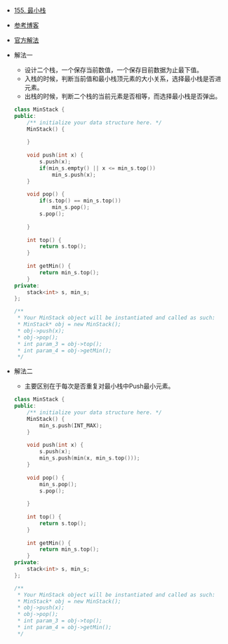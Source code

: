- [155. 最小栈](https://leetcode-cn.com/problems/min-stack/)
- [参考博客](https://www.cnblogs.com/grandyang/p/4091064.html)
- [官方解法](https://leetcode-cn.com/problems/min-stack/solution/zui-xiao-zhan-by-leetcode-solution/)
- 解法一
    + 设计二个栈，一个保存当前数值，一个保存目前数据为止最下值。
    + 入栈的时候，判断当前值和最小栈顶元素的大小关系，选择最小栈是否进元素。
    + 出栈的时候，判断二个栈的当前元素是否相等，而选择最小栈是否弹出。
    ```C++
    class MinStack {
    public:
        /** initialize your data structure here. */
        MinStack() {
            
        }
        
        void push(int x) {
            s.push(x);
            if(min_s.empty() || x <= min_s.top())
                min_s.push(x);
        }
        
        void pop() {
            if(s.top() == min_s.top())
                min_s.pop();
            s.pop();
            
        }
        
        int top() {
            return s.top();
        }
        
        int getMin() {
            return min_s.top();
        }
    private:
        stack<int> s, min_s;
    };

    /**
     * Your MinStack object will be instantiated and called as such:
     * MinStack* obj = new MinStack();
     * obj->push(x);
     * obj->pop();
     * int param_3 = obj->top();
     * int param_4 = obj->getMin();
     */
    ```

- 解法二
    + 主要区别在于每次是否重复对最小栈中Push最小元素。
    ```C++
    class MinStack {
    public:
        /** initialize your data structure here. */
        MinStack() {
            min_s.push(INT_MAX);
        }
        
        void push(int x) {
            s.push(x);
            min_s.push(min(x, min_s.top()));
        }
        
        void pop() {
            min_s.pop();
            s.pop();
            
        }
        
        int top() {
            return s.top();
        }
        
        int getMin() {
            return min_s.top();
        }
    private:
        stack<int> s, min_s;
    };

    /**
     * Your MinStack object will be instantiated and called as such:
     * MinStack* obj = new MinStack();
     * obj->push(x);
     * obj->pop();
     * int param_3 = obj->top();
     * int param_4 = obj->getMin();
     */
    ```